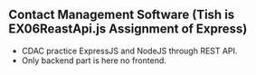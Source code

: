 ## Contact Management Software (Tish is EX06ReastApi.js Assignment of Express)
- CDAC practice ExpressJS and NodeJS through REST API.
- Only backend part is here no frontend.
